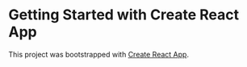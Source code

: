 # Getting Started with Create React App

This project was bootstrapped with [Create React App](https://github.com/facebook/create-react-app).













